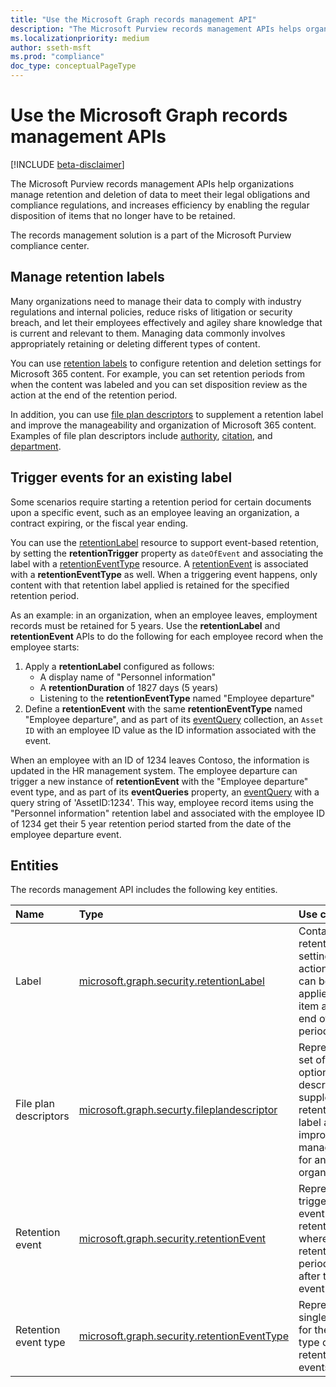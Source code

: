 ```yaml
---
title: "Use the Microsoft Graph records management API"
description: "The Microsoft Purview records management APIs helps organizations manage retention and deletion of data to meet their legal obligations and compliance regulations, and increases efficiency by enabling the regular disposition of items that no longer have to be retained."
ms.localizationpriority: medium
author: sseth-msft
ms.prod: "compliance"
doc_type: conceptualPageType
---
```


# Use the Microsoft Graph records management APIs

[!INCLUDE [beta-disclaimer](../../includes/beta-disclaimer.md)]

The Microsoft Purview records management APIs help organizations manage retention and deletion of data to meet their legal obligations and compliance regulations, and increases efficiency by enabling the regular disposition of items that no longer have to be retained.

The records management solution is a part of the Microsoft Purview compliance center.

## Manage retention labels
Many organizations need to manage their data to comply with industry regulations and internal policies, reduce risks of litigation or security breach, and let their employees effectively and agiley share knowledge that is current and relevant to them. Managing data commonly involves appropriately retaining or deleting different types of content. 

You can use [retention labels](security-retentionlabel.md) to configure retention and deletion settings for Microsoft 365 content. For example, you can set retention periods from when the content was labeled and you can set disposition review as the action at the end of the retention period. 

In addition, you can use [file plan descriptors](security-fileplandescriptor.md) to supplement a retention label and improve the manageability and organization of Microsoft 365 content. Examples of file plan descriptors include [authority](security-authority.md), [citation](security-citation.md), and [department](security-department.md).

## Trigger events for an existing label
Some scenarios require starting a retention period for certain documents upon a specific event, such as an employee leaving an organization, a contract expiring, or the fiscal year ending. 

You can use the [retentionLabel](security-retentionlabel.md) resource to support event-based retention, by setting the **retentionTrigger** property as `dateOfEvent` and associating the label with a [retentionEventType](security-retentioneventtype.md) resource. A [retentionEvent](security-retentionevent.md) is associated with a **retentionEventType** as well. When a triggering event happens, only content with that retention label applied is retained for the specified retention period.

As an example: in an organization, when an employee leaves, employment records must be retained for 5 years. Use the **retentionLabel** and **retentionEvent** APIs to do the following for each employee record when the employee starts:
1. Apply a **retentionLabel** configured as follows:
   - A display name of "Personnel information"
   - A **retentionDuration** of 1827 days (5 years)
   - Listening to the **retentionEventType** named "Employee departure"
2. Define a **retentionEvent** with the same **retentionEventType** named "Employee departure", and as part of its [eventQuery](security-eventquery.md) collection, an `Asset ID` with an employee ID value as the ID information associated with the event.

When an employee with an ID of 1234 leaves Contoso, the information is updated in the HR management system. The employee departure can trigger a new instance of **retentionEvent** with the "Employee departure" event type, and as part of its **eventQueries** property, an [eventQuery](security-eventquery.md) with a query string of 'AssetID:1234'. This way, employee record items using the "Personnel information" retention label and associated with the employee ID of 1234 get their 5 year retention period started from the date of the employee departure event.

## Entities
The records management API includes the following key entities.

| Name | Type       | Use case |
|:-|:-|:-|
| Label | [microsoft.graph.security.retentionLabel](../resources/security-retentionlabel.md) | Contains retention settings and actions that can be applied to an item at the end of a period. |
| File plan descriptors |[microsoft.graph.securty.fileplandescriptor](../resources/security-fileplandescriptor.md) | Represents a set of optional descriptors to supplement a retention label and improve their manageability for an organization. |
| Retention event | [microsoft.graph.security.retentionEvent](../resources/security-retentionevent.md) | Represents a trigger for event-based retention, where a retention period starts after the event occurs. |
| Retention event type | [microsoft.graph.security.retentionEventType](../resources/security-retentioneventtype.md) | Represents a single group for the same type of retention events. |
